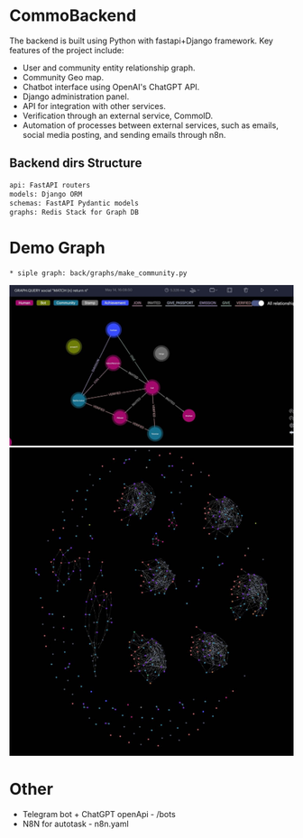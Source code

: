 # CommoBackend

The backend is built using Python with fastapi+Django framework.
Key features of the project include:

* User and community entity relationship graph.
* Community Geo map.
* Chatbot interface using OpenAI's ChatGPT API.
* Django administration panel.
* API for integration with other services.
* Verification through an external service, CommoID.
* Automation of processes between external services, such as emails, social media posting, and sending emails through n8n.


## Backend dirs Structure
    api: FastAPI routers
    models: Django ORM
    schemas: FastAPI Pydantic models
    graphs: Redis Stack for Graph DB

# Demo Graph

    * siple graph: back/graphs/make_community.py

![Graph](demo/graph.jpg)
![](demo/graph_full.jpg)

# Other

* Telegram bot + ChatGPT openApi - /bots
* N8N for autotask - n8n.yaml




